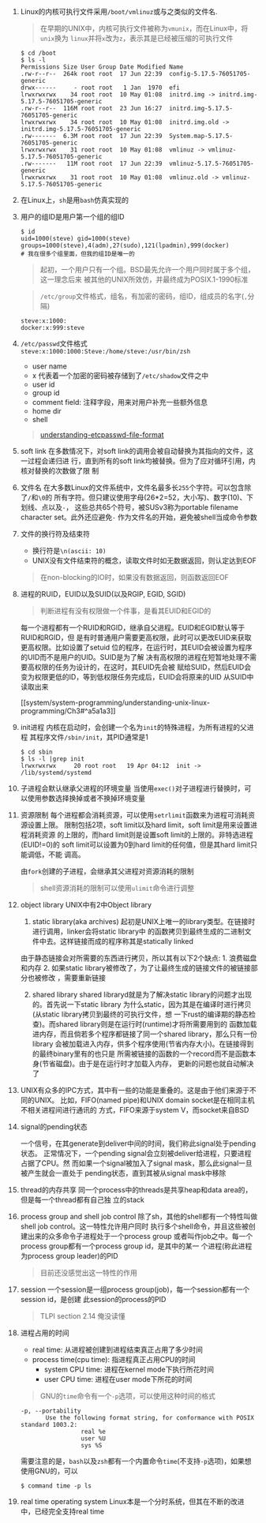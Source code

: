 1. Linux的内核可执行文件采用`/boot/vmlinuz`或与之类似的文件名.

   > 在早期的UNIX中，内核可执行文件被称为`vmunix`，而在Linux中，将`unix`换为
   `linux`并将`x`改为`z`，表示其是已经被压缩的可执行文件

    ```shell
    $ cd /boot
    $ ls -l
    Permissions Size User Group Date Modified Name
    .rw-r--r--  264k root root  17 Jun 22:39  config-5.17.5-76051705-generic
    drwx------     - root root   1 Jan  1970  efi
    lrwxrwxrwx    34 root root  10 May 01:08  initrd.img -> initrd.img-5.17.5-76051705-generic
    .rw-r--r--  116M root root  23 Jun 16:27  initrd.img-5.17.5-76051705-generic
    lrwxrwxrwx    34 root root  10 May 01:08  initrd.img.old -> initrd.img-5.17.5-76051705-generic
    .rw-------  6.3M root root  17 Jun 22:39  System.map-5.17.5-76051705-generic
    lrwxrwxrwx    31 root root  10 May 01:08  vmlinuz -> vmlinuz-5.17.5-76051705-generic
    .rw-------   11M root root  17 Jun 22:39  vmlinuz-5.17.5-76051705-generic
    lrwxrwxrwx    31 root root  10 May 01:08  vmlinuz.old -> vmlinuz-5.17.5-76051705-generic
    ```

2. 在Linux上，`sh`是用`bash`仿真实现的

3. 用户的组ID是用户第一个组的组ID
    
    ```shell
    $ id
    uid=1000(steve) gid=1000(steve) groups=1000(steve),4(adm),27(sudo),121(lpadmin),999(docker)
    # 我在很多个组里面，但我的组ID是唯一的
    ```

    > 起初，一个用户只有一个组。BSD最先允许一个用户同时属于多个组，这一理念后来
    被其他的UNIX所效仿，并最终成为POSIX.1-1990标准

    > `/etc/group`文件格式，组名，有加密的密码，组ID，组成员的名字(`,`分隔)
    ```
    steve:x:1000:
    docker:x:999:steve
    ```

4. `/etc/passwd`文件格式
    `steve:x:1000:1000:Steve:/home/steve:/usr/bin/zsh`

    * user name
    * x 代表着一个加密的密码被存储到了`/etc/shadow`文件之中
    * user id
    * group id
    * comment field: 注释字段，用来对用户补充一些额外信息
    * home dir
    * shell

    > [understanding-etcpasswd-file-format](https://www.cyberciti.biz/faq/understanding-etcpasswd-file-format/)

5. soft link
   在多数情况下，对soft link的调用会被自动替换为其指向的文件，这一过程会递归进
   行，直到所有的soft link均被替换。但为了应对循环引用，内核对替换的次数做了限
   制
   
6. 文件名
   在大多数Linux的文件系统中，文件名最多长`255`个字符。可以包含除了`/`和`\0`的
   所有字符。但只建议使用字母(26*2=52，大小写)、数字(10)、下划线、点以及`-`，
   这些总共65个符号，被SUSv3称为portable filename character set。此外还应避免`-`
   作为文件名的开始，避免被shell当成命令参数

7. 文件的换行符及结束符
   * 换行符是`\n(ascii: 10)`
   * UNIX没有文件结束符的概念，读取文件时如无数据返回，则认定达到EOF
   > 在non-blocking的IO时，如果没有数据返回，则函数返回EOF

8. 进程的RUID，EUID以及SUID(以及RGIP, EGID, SGID)

   > 判断进程有没有权限做一个件事，是看其EUID和EGID的

   每一个进程都有一个RUID和RGID，继承自父进程。EUID和EGID默认等于RUID和RGID，但
   是有时普通用户需要更高权限，此时可以更改EUID来获取更高权限。比如设置了setuid
   位的程序，在运行时，其EUID会被设置为程序的UID而不是用户的UID。SUID是为了解
   决有高权限的进程在短暂地处理不需要高权限的任务为设计的，在这时，其EUID先会被
   赋给SUID，然后EUID会变为权限更低的ID，等到低权限任务完成后，EUID会将原来的UID
   从SUID中读取出来


   [[system/system-programming/understanding-unix-linux-programming/Ch3#^a5a1a3]]

9. init进程
    内核在启动时，会创建一个名为`init`的特殊进程，为所有进程的父进程
    其程序文件`/sbin/init`，其PID通常是1

    ```shell
    $ cd sbin
    $ ls -l |grep init
    lrwxrwxrwx     20 root root   19 Apr 04:12  init -> /lib/systemd/systemd
    ```

10. 子进程会默认继承父进程的环境变量
    当使用`exec()`对子进程进行替换时，可以使用参数选择换掉或者不换掉环境变量

11. 资源限制
    每个进程都会消耗资源，可以使用`setrlimit`函数来为进程可消耗资源设置上限。
    限制包括2项，soft limit以及hard limit，soft limit是用来设置进程消耗资源
    的上限的，而hard limit则是设置soft limit的上限的。非特选进程(EUID!=0)的
    soft limit可以设置为0到hard limit的任何值，但是其hard limit只能调低，不能
    调高。

    由`fork`创建的子进程，会继承其父进程对资源消耗的限制

    > shell资源消耗的限制可以使用`ulimit`命令进行调整

12. object library
    UNIX中有2中Object library
    1. static library(aka archives)
    起初是UNIX上唯一的library类型。在链接时进行调用，linker会将static library中
    的函数拷贝到最终生成的二进制文件中去。这样链接而成的程序称其是statically linked

    由于静态链接会对所需要的东西进行拷贝，所以其有以下2个缺点:
        1. 浪费磁盘和内存
        2. 如果static library被修改了，为了让最终生成的链接文件的被链接部分也被修改
        ，需要重新链接

    2. shared library
    shared libraryd就是为了解决static library的问题才出现的。首先说一下static library
    为什么static，因为其是在编译时进行拷贝(从static library拷贝到最终的可执行文件，想
    一下rust的编译期的静态检查)。而shared library则是在运行时(runtime)才将所需要用到的
    函数加载进内存，而且倘若多个程序都链接了同一个shared library，那么只有一份library
    会被加载进入内存，供多个程序使用(节省内存大小)。在链接得到的最终binary里有的也只是
    所需被链接的函数的一个record而不是函数本身(节省磁盘)。由于是在运行时才加载入内存，
    更新的问题也就自动解决了

13. UNIX有众多的IPC方式，其中有一些的功能是重叠的。这是由于他们来源于不同的UNIX。
    比如，FIFO(named pipe)和UNIX domain socket是在相同主机不相关进程间进行通讯的
    方式，FIFO来源于system V，而socket来自BSD
    
14. signal的pending状态

    一个信号，在其generate到deliver中间的时间，我们称此signal处于pending状态。
    正常情况下，一个pending signal会立刻被deliver给进程，只要进程占据了CPU。然
    而如果一个signal被加入了signal mask，那么此signal一旦被产生就会一直处于
    pending状态，直到其被从signal mask中移除

15. thread的内存共享
    同一个process中的threads是共享heap和data area的，但是每一个thread都有自己独
    立的stack


16. process group and shell job control
    除了sh，其他的shell都有一个特性叫做shell job control。这一特性允许用户同时
    执行多个shell命令，并且这些被创建出来的众多命令子进程处于一个process group
    或者叫作job之中。每一个process group都有一个process group id，是其中的某一
    个进程(称此进程为process group leader)的PID

    > 目前还没感觉出这一特性的作用

17. session
    一个session是一组process group(job)，每一个session都有一个session id，是创建
    此session的process的PID

    > TLPI section 2.14 俺没读懂

18. 进程占用的时间
    * real time: 从进程被创建到进程结束真正占用了多少时间
    * process time(cpu time): 指进程真正占用CPU的时间
        * system CPU time: 进程在kernel mode下执行所花时间
        * user CPU time: 进程在user mode下所花的时间

    > GNU的`time`命令有一个`-p`选项，可以使用这种时间的格式
    ```shell
    -p, --portability
           Use the following format string, for conformance with POSIX standard 1003.2:
                     real %e
                     user %U
                     sys %S
    ```

    需要注意的是，`bash`以及`zsh`都有一个内置命令`time`(不支持`-p`选项)，如果想
    使用GNU的，可以
    ```shell
    $ command time -p ls
    ```

19. real time operating system
    Linux本是一个分时系统，但其在不断的改进中，已经完全支持real time 
